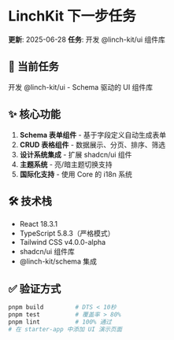 # LinchKit 下一步任务

**更新**: 2025-06-28
**任务**: 开发 @linch-kit/ui 组件库

## 🎯 当前任务
开发 @linch-kit/ui - Schema 驱动的 UI 组件库

## ✨ 核心功能
1. **Schema 表单组件** - 基于字段定义自动生成表单
2. **CRUD 表格组件** - 数据展示、分页、排序、筛选
3. **设计系统集成** - 扩展 shadcn/ui 组件
4. **主题系统** - 亮/暗主题切换支持
5. **国际化支持** - 使用 Core 的 i18n 系统

## 🛠️ 技术栈
- React 18.3.1
- TypeScript 5.8.3（严格模式）
- Tailwind CSS v4.0.0-alpha
- shadcn/ui 组件库
- @linch-kit/schema 集成

## ✅ 验证方式
```bash
pnpm build         # DTS < 10秒
pnpm test          # 覆盖率 > 80%
pnpm lint          # 100% 通过
# 在 starter-app 中添加 UI 演示页面
```